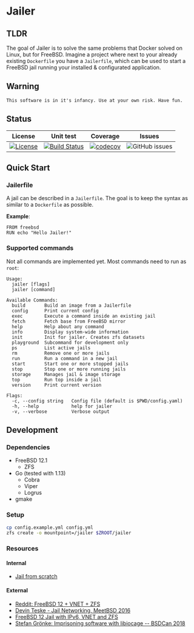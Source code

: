 # Jailer

## TLDR

The goal of Jailer is to solve the same problems that Docker solved on Linux, but for FreeBSD. Imagine a project where next to your already existing `Dockerfile` you have a `Jailerfile`, which can be used to start a FreeBSD jail running your installed & configurated application.

## Warning

```text
This software is in it's infancy. Use at your own risk. Have fun.
```

## Status

|                                                               License                                                               |                                                   Unit test                                                   |                                                       Coverage                                                       |                                  Issues                                  |
| :---------------------------------------------------------------------------------------------------------------------------------: | :-----------------------------------------------------------------------------------------------------------: | :------------------------------------------------------------------------------------------------------------------: | :----------------------------------------------------------------------: |
| [![License](https://img.shields.io/badge/License-BSD%202--Clause-orange.svg)](https://github.com/neobsd/jailer/blob/master/LICENSE) | [![Build Status](https://travis-ci.com/neobsd/jailer.svg?branch=master)](https://travis-ci.com/neobsd/jailer) | [![codecov](https://codecov.io/gh/neobsd/jailer/branch/master/graph/badge.svg)](https://codecov.io/gh/neobsd/jailer) | ![GitHub issues](https://img.shields.io/github/issues/neobsd/jailer.svg) |

## Quick Start

### Jailerfile

A jail can be described in a `Jailerfile`. The goal is to keep the syntax as similar to a `Dockerfile` as possible.

**Example**:

```docker
FROM freebsd
RUN echo "Hello Jailer!"
```

### Supported commands

Not all commands are implemented yet. Most commands need to run as `root`:

```text
Usage:
  jailer [flags]
  jailer [command]

Available Commands:
  build       Build an image from a Jailerfile
  config      Print current config
  exec        Execute a command inside an existing jail
  fetch       Fetch base from FreeBSD mirror
  help        Help about any command
  info        Display system-wide information
  init        Init for jailer. Creates zfs datasets
  playground  Subcommand for development only
  ps          List active jails
  rm          Remove one or more jails
  run         Run a command in a new jail
  start       Start one or more stopped jails
  stop        Stop one or more running jails
  storage     Manages jail & image storage
  top         Run top inside a jail
  version     Print current version

Flags:
  -c, --config string   Config file (default is $PWD/config.yaml)
  -h, --help            help for jailer
  -v, --verbose         Verbose output
```

## Development

### Dependencies

- FreeBSD 12.1
  - ZFS
- Go (tested with 1.13)
  - Cobra
  - Viper
  - Logrus
- gmake

### Setup

```sh
cp config.example.yml config.yml
zfs create -o mountpoint=/jailer $ZROOT/jailer
```

### Resources

#### Internal

- [Jail from scratch](https://github.com/NeoBSD/jailer/blob/master/docs/jail_from_scratch.md)

#### External

- [Reddit: FreeBSD 12 + VNET + ZFS](https://www.reddit.com/r/freebsd/comments/ahdbbq/howto_jails_freebsd_12_vnet_zfs/)
- [Devin Teske - Jail Networking, MeetBSD 2016](https://www.youtube.com/watch?v=aoW7pWuhT_A)
- [FreeBSD 12 Jail with IPv6, VNET and ZFS](https://medium.com/@melanj/how-to-configure-a-globally-routable-freebsd-12-jail-with-ipv6-vnet-and-zfs-4c750ef31b80)
- [Stefan Grönke: Imprisoning software with libiocage -- BSDCan 2018](https://www.youtube.com/watch?v=CTGc3zYToh0)
